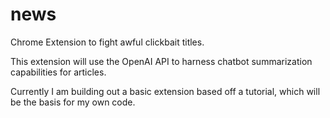 # news
Chrome Extension to fight awful clickbait titles.

This extension will use the OpenAI API to harness chatbot summarization capabilities for articles.

Currently I am building out a basic extension based off a tutorial, which will be the basis for my own code.

